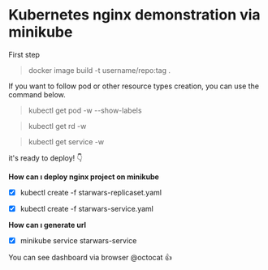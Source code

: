 # Kubernetes nginx demonstration via minikube

First step
> docker image build -t username/repo:tag .

If you want to follow pod or other resource types creation, you can use the command below.

>kubectl get pod -w --show-labels

>kubectl get rd -w

>kubectl get service -w
    
it's ready to deploy! :point_down:


**How can ı deploy nginx project on minikube**
- [x] kubectl create -f starwars-replicaset.yaml

- [x] kubectl create -f starwars-service.yaml


**How can ı generate url**
- [x] minikube service starwars-service

You can see dashboard via browser @octocat :+1:

